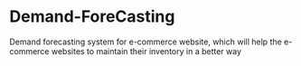 # Demand-ForeCasting
Demand forecasting system for e-commerce website, which will help the e-commerce websites to maintain their inventory in a better way
